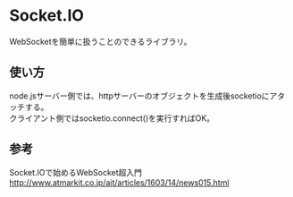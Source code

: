 # Socket.IO
WebSocketを簡単に扱うことのできるライブラリ。

## 使い方
node.jsサーバー側では、httpサーバーのオブジェクトを生成後socketioにアタッチする。  
クライアント側ではsocketio.connect()を実行すればOK。  

## 参考
Socket.IOで始めるWebSocket超入門  
http://www.atmarkit.co.jp/ait/articles/1603/14/news015.html  
